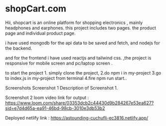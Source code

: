 # shopCart.com

Hii,  shopcart is an online platform for shopping electronics , mainly headphones and earphones. 
this project includes two pages. the product page and individual product page. 



i have used mongodb for the api data to be saved and fetch, and nodejs for the backend. 


and for the frontend i have used reactjs and tailwind css.
,the project  is responsive for mobile screen and pc/laptop screen .


to start the project 1. simply clone  the project, 
2.do npm i in my-project
3.go to index.js in my-project from terminal 
4.fire npm run start..

Screenshots
Screenshot 1
Description of Screenshot 1.

Screenshot 2
loom video link for output : https://www.loom.com/share/03353dcb2c44430d9b284267e53ea627?sid=e7d4d65a-ea91-46bd-98cb-3010e3db53b2

Deployed netlify link : https://astounding-cuchufli-ec3816.netlify.app/


